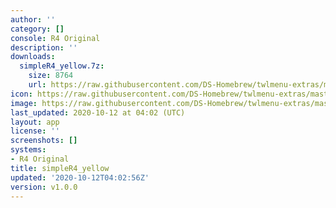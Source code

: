 ```yaml
---
author: ''
category: []
console: R4 Original
description: ''
downloads:
  simpleR4_yellow.7z:
    size: 8764
    url: https://raw.githubusercontent.com/DS-Homebrew/twlmenu-extras/master/_nds/TWiLightMenu/r4menu/themes/simpleR4_yellow.7z
icon: https://raw.githubusercontent.com/DS-Homebrew/twlmenu-extras/master/unistore/icons/r4.png
image: https://raw.githubusercontent.com/DS-Homebrew/twlmenu-extras/master/unistore/icons/r4.png
last_updated: 2020-10-12 at 04:02 (UTC)
layout: app
license: ''
screenshots: []
systems:
- R4 Original
title: simpleR4_yellow
updated: '2020-10-12T04:02:56Z'
version: v1.0.0
---
```

